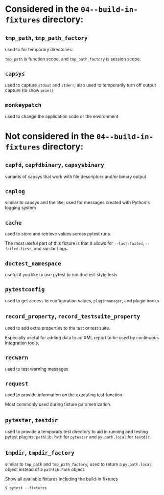 # Considered in the `04--build-in-fixtures` directory:

## `tmp_path`, `tmp_path_factory`

used to for temporary directories. 

`tmp_path` is function scope, and `tmp_path_factory` is session scope.

## `capsys`

used to capture `stdout` and `stderr`; also used to temporarily turn off output capture (to show `print`)

## `monkeypatch`

used to change the application code or the environment

# Not considered in the `04--build-in-fixtures` directory:

## `capfd`, `capfdbinary`, `capsysbinary`

variants of capsys that work with file descriptors and/or binary output

## `caplog`

similar to capsys and the like; used for messages created with Python's logging system

## `cache`

used to store and retrieve values across pytest runs.

The most useful part of this fixture is that it allows for `--last-failed`, `--failed-first`, and similar flags.

## `doctest_namespace`

useful if you like to use pytest to run doctest-style tests

## `pytestconfig`

used to get access to configuration values, `pluginmanager`, and plugin hooks

## `record_property`, `record_testsuite_property`

used to add extra properties to the test or test suite. 

Especially useful for adding data to an XML report to be used by continuous integration tools.

## `recwarn`

used to test warning messages

## `request`

used to provide information on the executing test function. 

Most commonly used during fixture parametrization.

## `pytester`, `testdir`

used to provide a temporary test directory to aid in running and testing pytest plugins; `pathlib.Path` for `pytester` and `py.path.local` for `testdir`.

## `tmpdir`, `tmpdir_factory`

similar to `tmp_path` and `tmp_path_factory`; used to return a `py.path.local` object instead of a `pathlib.Path` object.

Show all available fixtures including the build-in fixtures

```unix
$ pytest --fixtures
```
